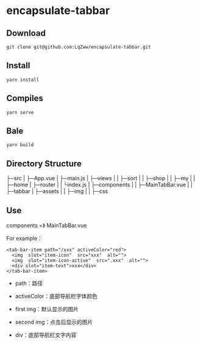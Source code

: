 # encapsulate-tabbar

## Download
```
git clone git@github.com:LqZww/encapsulate-tabbar.git
```

## Install
```
yarn install
```

## Compiles
```
yarn serve
```

## Bale
```
yarn build
```

## Directory Structure

├─src
|  ├─App.vue
|  ├─main.js
|  ├─views
|  |   ├─sort
|  |   ├─shop
|  |   ├─my
|  |   ├─home
|  ├─router
|  |   └index.js
|  ├─components
|  |     ├─MainTabBar.vue
|  |     ├─tabbar
|  ├─assets
|  |   ├─img
|  |   ├─css

## Use
components =》 MainTabBar.vue

For example：
```
<tab-bar-item path="/xxx" activeColor="red">
  <img  slot="item-icon"  src="xxx"  alt="">
  <img  slot="item-icon-active"  src=".xxx"  alt="">
  <div slot="item-text">xxx</div>
</tab-bar-item>
```

* path：路径

* activeColor：底部导航栏字体颜色

* first img：默认显示的图片

* second img：点击后显示的图片

* div：底部导航栏文字内容
